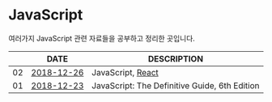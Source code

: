 # JavaScript 

여러가지 JavaScript 관련 자료들을 공부하고 정리한 곳입니다.





|     |    DATE    |      DESCRIPTION    |
| --- |    ---     |      ----------     |
| 02 |    [2018-12-26](2018-12-26.md)     |      JavaScript, [React](./React/React_day_1)     |
| 01 |    [2018-12-23](2018-12-23.md)     |      JavaScript: The Definitive Guide, 6th Edition     |